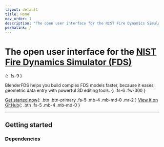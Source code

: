 ```yaml
---
layout: default
title: Home
nav_order: 1
description: "The open user interface for the NIST Fire Dynamics Simulator (FDS)"
permalink: /
---
```


# The open user interface for the [NIST Fire Dynamics Simulator (FDS)](https://pages.nist.gov/fds-smv/)
{: .fs-9 }

BlenderFDS helps you build complex FDS models faster, because it eases geometric data entry with powerful 3D editing tools.
{: .fs-6 .fw-300 }

[Get started now](#getting-started){: .btn .btn-primary .fs-5 .mb-4 .mb-md-0 .mr-2 } [View it on GitHub](https://github.com/firetools/blenderfds){: .btn .fs-5 .mb-4 .mb-md-0 }

---

## Getting started

### Dependencies
